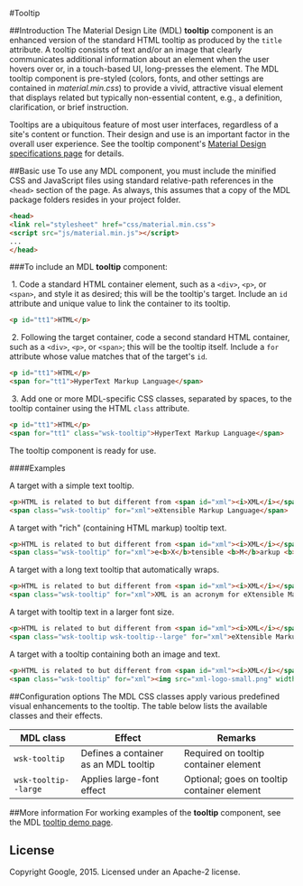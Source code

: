 #Tooltip

##Introduction
The Material Design Lite (MDL) **tooltip** component is an enhanced version of the standard HTML tooltip as produced by the `title` attribute. A tooltip consists of text and/or an image that clearly communicates additional information about an element when the user hovers over or, in a touch-based UI, long-presses the element. The MDL tooltip component is pre-styled (colors, fonts, and other settings are contained in *material.min.css*) to provide a vivid, attractive visual element that displays related but typically non-essential content, e.g., a definition, clarification, or brief instruction.

Tooltips are a ubiquitous feature of most user interfaces, regardless of a site's content or function. Their design and use is an important factor in the overall user experience. See the tooltip component's [Material Design specifications page](http://www.google.com/design/spec/components/tooltips.html) for details. 

##Basic use
To use any MDL component, you must include the minified CSS and JavaScript files using standard relative-path references in the `<head>` section of the page. As always, this assumes that a copy of the MDL package folders resides in your project folder.

```html
<head>
<link rel="stylesheet" href="css/material.min.css">
<script src="js/material.min.js"></script>
...
</head>
```

###To include an MDL **tooltip** component:

&nbsp;1. Code a standard HTML container element, such as a `<div>`, `<p>`, or `<span>`, and style it as desired; this will be the tooltip's target. Include an `id` attribute and unique value to link the container to its tooltip.
```html
<p id="tt1">HTML</p>
```
&nbsp;2. Following the target container, code a second standard HTML container, such as a `<div>`, `<p>`, or `<span>`; this will be the tooltip itself. Include a `for` attribute whose value matches that of the target's `id`. 
```html
<p id="tt1">HTML</p>
<span for="tt1">HyperText Markup Language</span>
```
&nbsp;3. Add one or more MDL-specific CSS classes, separated by spaces, to the tooltip container using the HTML `class` attribute.
```html
<p id="tt1">HTML</p>
<span for="tt1" class="wsk-tooltip">HyperText Markup Language</span>
```

The tooltip component is ready for use.

####Examples

A target with a simple text tooltip.
```html
<p>HTML is related to but different from <span id="xml"><i>XML</i></span>.</p>
<span class="wsk-tooltip" for="xml">eXtensible Markup Language</span>
```

A target with "rich" (containing HTML markup) tooltip text.
```html
<p>HTML is related to but different from <span id="xml"><i>XML</i></span>.</p>
<span class="wsk-tooltip" for="xml">e<b>X</b>tensible <b>M</b>arkup <b>L</b>anguage</span>
```

A target with a long text tooltip that automatically wraps.
```html
<p>HTML is related to but different from <span id="xml"><i>XML</i></span>.</p>
<span class="wsk-tooltip" for="xml">XML is an acronym for eXtensible Markup Language</span>
```

A target with tooltip text in a larger font size.
```html
<p>HTML is related to but different from <span id="xml"><i>XML</i></span>.</p>
<span class="wsk-tooltip wsk-tooltip--large" for="xml">eXtensible Markup Language</span>
```

A target with a tooltip containing both an image and text.
```html
<p>HTML is related to but different from <span id="xml"><i>XML</i></span>.</p>
<span class="wsk-tooltip" for="xml"><img src="xml-logo-small.png" width="20" height="10"> eXtensible Markup Language</span>
```

##Configuration options
The MDL CSS classes apply various predefined visual enhancements to the tooltip. The table below lists the available classes and their effects.

| MDL class | Effect | Remarks |
|-----------|--------|---------|
| `wsk-tooltip` | Defines a container as an MDL tooltip | Required on tooltip container element |
| `wsk-tooltip--large` | Applies large-font effect | Optional; goes on tooltip container element |

##More information
For working examples of the **tooltip** component, see the MDL [tooltip demo page](www.github.com/google/material-design-lite/src/tooltip/demo.html).

## License

Copyright Google, 2015. Licensed under an Apache-2 license.

